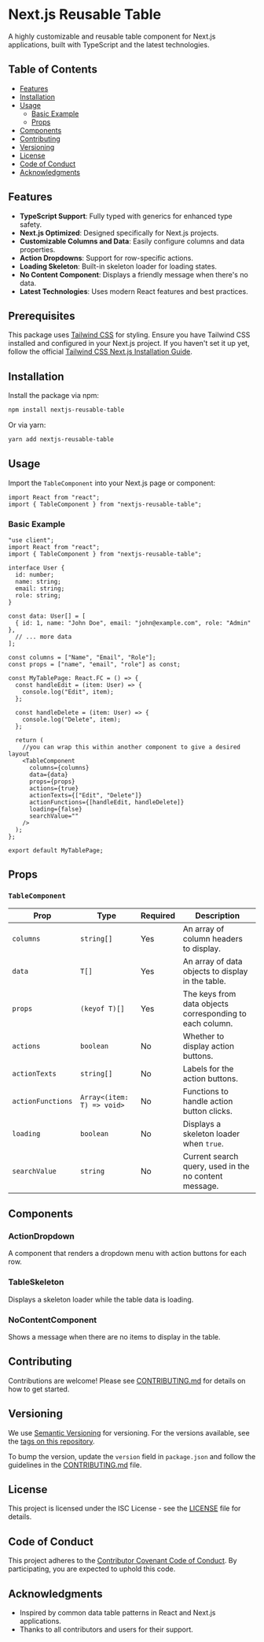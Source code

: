 # Next.js Reusable Table

A highly customizable and reusable table component for Next.js applications, built with TypeScript and the latest technologies.

## Table of Contents

- [Features](#features)
- [Installation](#installation)
- [Usage](#usage)
  - [Basic Example](#basic-example)
  - [Props](#props)
- [Components](#components)
- [Contributing](#contributing)
- [Versioning](#versioning)
- [License](#license)
- [Code of Conduct](#code-of-conduct)
- [Acknowledgments](#acknowledgments)

## Features

- **TypeScript Support**: Fully typed with generics for enhanced type safety.
- **Next.js Optimized**: Designed specifically for Next.js projects.
- **Customizable Columns and Data**: Easily configure columns and data properties.
- **Action Dropdowns**: Support for row-specific actions.
- **Loading Skeleton**: Built-in skeleton loader for loading states.
- **No Content Component**: Displays a friendly message when there's no data.
- **Latest Technologies**: Uses modern React features and best practices.

## Prerequisites

This package uses [Tailwind CSS](https://tailwindcss.com/) for styling. Ensure you have Tailwind CSS installed and configured in your Next.js project. If you haven't set it up yet, follow the official [Tailwind CSS Next.js Installation Guide](https://tailwindcss.com/docs/guides/nextjs).

## Installation

Install the package via npm:

```bash
npm install nextjs-reusable-table
```

Or via yarn:

```bash
yarn add nextjs-reusable-table
```

## Usage

Import the `TableComponent` into your Next.js page or component:

```tsx
import React from "react";
import { TableComponent } from "nextjs-reusable-table";
```

### Basic Example

```tsx
"use client";
import React from "react";
import { TableComponent } from "nextjs-reusable-table";

interface User {
  id: number;
  name: string;
  email: string;
  role: string;
}

const data: User[] = [
  { id: 1, name: "John Doe", email: "john@example.com", role: "Admin" },
  // ... more data
];

const columns = ["Name", "Email", "Role"];
const props = ["name", "email", "role"] as const;

const MyTablePage: React.FC = () => {
  const handleEdit = (item: User) => {
    console.log("Edit", item);
  };

  const handleDelete = (item: User) => {
    console.log("Delete", item);
  };

  return (
    //you can wrap this within another component to give a desired layout
    <TableComponent
      columns={columns}
      data={data}
      props={props}
      actions={true}
      actionTexts={["Edit", "Delete"]}
      actionFunctions={[handleEdit, handleDelete]}
      loading={false}
      searchValue=""
    />
  );
};

export default MyTablePage;
```

## Props

### `TableComponent`

| Prop              | Type                       | Required | Description                                              |
| ----------------- | -------------------------- | -------- | -------------------------------------------------------- |
| `columns`         | `string[]`                 | Yes      | An array of column headers to display.                   |
| `data`            | `T[]`                      | Yes      | An array of data objects to display in the table.        |
| `props`           | `(keyof T)[]`              | Yes      | The keys from data objects corresponding to each column. |
| `actions`         | `boolean`                  | No       | Whether to display action buttons.                       |
| `actionTexts`     | `string[]`                 | No       | Labels for the action buttons.                           |
| `actionFunctions` | `Array<(item: T) => void>` | No       | Functions to handle action button clicks.                |
| `loading`         | `boolean`                  | No       | Displays a skeleton loader when `true`.                  |
| `searchValue`     | `string`                   | No       | Current search query, used in the no content message.    |

## Components

### ActionDropdown

A component that renders a dropdown menu with action buttons for each row.

### TableSkeleton

Displays a skeleton loader while the table data is loading.

### NoContentComponent

Shows a message when there are no items to display in the table.

## Contributing

Contributions are welcome! Please see [CONTRIBUTING.md](CONTRIBUTING.md) for details on how to get started.

## Versioning

We use [Semantic Versioning](https://semver.org/) for versioning. For the versions available, see the [tags on this repository](https://github.com/ninsau/nextjs-reusable-table/tags).

To bump the version, update the `version` field in `package.json` and follow the guidelines in the [CONTRIBUTING.md](CONTRIBUTING.md) file.

## License

This project is licensed under the ISC License - see the [LICENSE](LICENSE) file for details.

## Code of Conduct

This project adheres to the [Contributor Covenant Code of Conduct](CODE_OF_CONDUCT.md). By participating, you are expected to uphold this code.

## Acknowledgments

- Inspired by common data table patterns in React and Next.js applications.
- Thanks to all contributors and users for their support.
